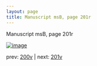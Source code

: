 ```yaml
---
layout: page
title: Manuscript msB, page 201r
---
```


Manuscript msB, page 201r

[![image](http://www.homermultitext.org/iipsrv?OBJ=IIP,1.0&FIF=/project/homer/pyramidal/deepzoom/hmt/vbbifolio/pending/vb_200v_201r.tif&WID=100&CVT=JPEG)](http://www.homermultitext.org/ict2/?urn=urn:cite2:hmt:vbbifolio.pending:vb_200v_201r)

prev:  [200v](../200v) | next:  [201v](../201v)

